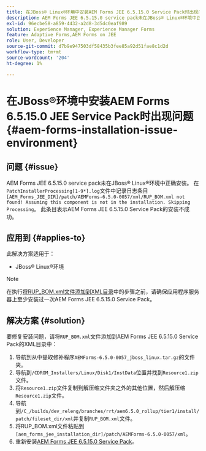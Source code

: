 ```yaml
---
title: 在JBoss® Linux®环境中安装AEM Forms JEE 6.5.15.0 Service Pack时出现问题
description: AEM Forms JEE 6.5.15.0 service pack未在JBoss® Linux®环境中正确安装，任何修补程序更改都不会应用到应用程序服务器。 将'RUP_BOM.xml'文件添加到XML目录中。
exl-id: 96ecbe58-a859-4432-a2d8-3d5dc0eaf989
solution: Experience Manager, Experience Manager Forms
feature: Adaptive Forms,AEM Forms on JEE
role: User, Developer
source-git-commit: d7b9e947503df58435b3fee85a92d51fae8c1d2d
workflow-type: tm+mt
source-wordcount: '204'
ht-degree: 1%

---
```


# 在JBoss®环境中安装AEM Forms 6.5.15.0 JEE Service Pack时出现问题 {#aem-forms-installation-issue-environment}

## 问题 {#issue}

AEM Forms JEE 6.5.15.0 service pack未在JBoss® Linux®环境中正确安装。 在`PatchInstallerProcessing[1-9*].log`文件中记录日志条目`[AEM_Forms_JEE_DIR]/patch/AEMForms-6.5.0-0057/xml/RUP_BOM.xml not found! Assuming this component is not in the installation. Skipping Processing`。 此条目表示AEM Forms JEE 6.5.15.0 Service Pack的安装不成功。

## 应用到 {#applies-to}

此解决方案适用于：
* JBoss® Linux®环境

>[!NOTE]
>
> 在执行[将RUP_BOM.xml文件添加到XML目录](#solution-solution)中的步骤之前，请确保应用程序服务器上至少安装过一次AEM Forms JEE 6.5.15.0 Service Pack。

## 解决方案 {#solution}

要修复安装问题，请将`RUP_BOM.xml`文件添加到AEM Forms JEE 6.5.15.0 Service Pack的XML目录中：
1. 导航到从中提取修补程序`AEMForms-6.5.0-0057_jboss_linux.tar.gz`的文件夹。
1. 导航到`/CDROM_Installers/Linux/Disk1/InstData`位置并找到`Resource1.zip`文件。
1. 将`Resource1.zip`文件复制到解压缩文件夹之外的其他位置，然后解压缩`Resource1.zip`文件。
1. 导航到`/C_/builds/dev_releng/branches/rrt/aem6.5.0_rollup/tier1/install/patch/fileset_dir/xml`并复制`RUP_BOM.xml`文件。
1. 将RUP_BOM.xml文件粘贴到`[aem_forms_jee_installation_dir]/patch/AEMForms-6.5.0-0057/xml`。
1. 重新安装[AEM Forms JEE 6.5.15.0 Service Pack](https://experienceleague.adobe.com/docs/experience-manager-release-information/aem-release-updates/forms-updates/aem-forms-releases.html?lang=zh-Hans)。
